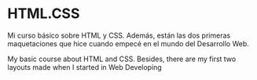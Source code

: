 # HTML.CSS
Mi curso básico sobre HTML y CSS.
Además, están las dos primeras maquetaciones que hice cuando empecé en el mundo del Desarrollo Web.

My basic course about HTML and CSS.
Besides, there are my first two layouts made when I started in Web Developing
